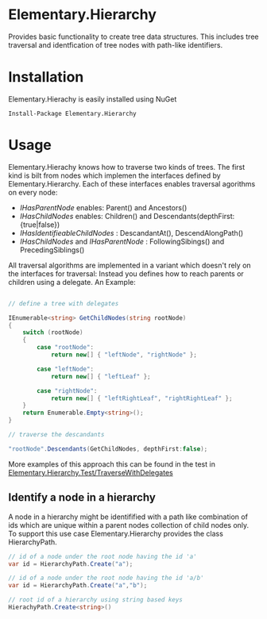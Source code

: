 # Elementary.Hierarchy

Provides basic functionality to create tree data structures. 
This includes tree traversal and identfication of tree nodes with path-like identifiers.

# Installation 

Elementary.Hierachy is easily installed using NuGet
```
Install-Package Elementary.Hierarchy
```
# Usage

Elementary.Hierachy knows how to traverse two kinds of trees. The first kind is bilt from nodes which implemen the interfaces defined by Elementary.Hierarchy. Each of these interfaces enables traversal agorithms on every node: 

* _IHasParentNode_ enables: Parent() and Ancestors()
* _IHasChildNodes_ enables: Children() and Descendants(depthFirst:{true|false})
* _IHasIdentifieableChildNodes_ : DescandantAt(), DescendAlongPath()
* _IHasChildNodes_ and _IHasParentNode_ : FollowingSibings() and PrecedingSiblings()

All traversal algorithms are implemented in a variant which doesn't rely on the interfaces for traversal: Instead you defines how to reach parents or children using a delegate. An Example:

```csharp

// define a tree with delegates

IEnumerable<string> GetChildNodes(string rootNode)
{
    switch (rootNode)
    {
        case "rootNode":
            return new[] { "leftNode", "rightNode" };

        case "leftNode":
            return new[] { "leftLeaf" };

        case "rightNode":
            return new[] { "leftRightLeaf", "rightRightLeaf" };
    }
    return Enumerable.Empty<string>();
}

// traverse the descandants 

"rootNode".Descendants(GetChildNodes, depthFirst:false);
```

More examples of this approach this can be found in the test in [Elementary.Hierarchy.Test/TraverseWithDelegates](https://github.com/wgross/Elementary.Hierarchy/tree/master/Elementary.Hierarchy.Test/TraverseWithDelegates)

## Identify a node in a hierarchy

A node in a hierarchy might be identifified with a path like combination of ids which are unique within a parent nodes collection of child nodes only.
To support this use case Elementary.Hierarchy provides the class HierarchyPath<T>.

```csharp
// id of a node under the root node having the id 'a'
var id = HierarchyPath.Create("a");

// id of a node under the root node having the id 'a/b'
var id = HierarchyPath.Create("a","b");

// root id of a hierarchy using string based keys 
HierachyPath.Create<string>()
```

